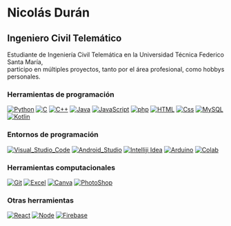 # Nicolás Durán
## Ingeniero Civil Telemático

Estudiante de Ingeniería Civil Telemática en la Universidad Técnica Federico Santa María,<br>
participo en múltiples proyectos, tanto por el área profesional, como hobbys personales.

### Herramientas de programación
[![Python](https://img.shields.io/badge/Python-FFEB20?style=for-the-badge&logo=python&logoColor=white&labelColor=000000)]()
[![C](https://img.shields.io/badge/C-20A4FF?style=for-the-badge&logo=C&logoColor=white&labelColor=000000)]()
[![C++](https://img.shields.io/badge/C++-2085FF?style=for-the-badge&logo=Cplusplus&logoColor=white&labelColor=000000)]()
[![Java](https://img.shields.io/badge/Java-FF1313?style=for-the-badge&logo=OpenJDK&logoColor=white&labelColor=000000)]()
[![JavaScript](https://img.shields.io/badge/JavaScript-FFF819?style=for-the-badge&logo=JavaScript&logoColor=white&labelColor=000000)]()
[![php](https://img.shields.io/badge/php-A08BFF?style=for-the-badge&logo=php&logoColor=white&labelColor=000000)]()
[![HTML](https://img.shields.io/badge/HTML-F17507?style=for-the-badge&logo=HTML5&logoColor=white&labelColor=000000)]()
[![Css](https://img.shields.io/badge/CSS-0097FF?&style=for-the-badge&logo=css3&logoColor=white&labelColor=000000)]()
[![MySQL](https://img.shields.io/badge/MySQL-FFA431?style=for-the-badge&logo=mysql&logoColor=white&labelColor=000000)]()
[![Kotlin](https://img.shields.io/badge/Kotlin-D529FF?style=for-the-badge&logo=kotlin&logoColor=white&labelColor=000000)]()

### Entornos de programación
[![Visual_Studio_Code](https://img.shields.io/badge/Visual_Studio_Code-0078D4?style=for-the-badge&logo=visual%20studio%20code&logoColor=white&labelColor=000000)]()
[![Android_Studio](https://img.shields.io/badge/Android_Studio-3ECD2A?style=for-the-badge&logo=android&logoColor=white&labelColor=000000)]()
[![Intelliji Idea](https://img.shields.io/badge/IntelliJ_IDEA-FF2E90.svg?style=for-the-badge&logo=intellij-idea&logoColor=white&labelColor=000000)]()
[![Arduino](https://img.shields.io/badge/Arduino-00979D?style=for-the-badge&logo=arduino&logoColor=white&labelColor=000000)]()
[![Colab](https://img.shields.io/badge/Colab-F9AB00?style=for-the-badge&logo=googlecolab&logoColor=white&labelColor=000000)]()

### Herramientas computacionales
[![Git](https://img.shields.io/badge/GIT-E44C30?style=for-the-badge&logo=git&logoColor=white&labelColor=000000)]()
[![Excel](https://img.shields.io/badge/Excel-217346?style=for-the-badge&logo=microsoft-excel&logoColor=white&labelColor=000000)]()
[![Canva](https://img.shields.io/badge/Canva-%239B00FF.svg?&style=for-the-badge&logo=Canva&logoColor=white&labelColor=000000)]()
[![PhotoShop](https://img.shields.io/badge/Photoshop-0025DC?style=for-the-badge&logo=Adobe%20Photoshop&logoColor=white&labelColor=000000)]()

### Otras herramientas
[![React](https://img.shields.io/badge/React-32E6FF?style=for-the-badge&logo=React&logoColor=white&labelColor=000000)]()
[![Node](https://img.shields.io/badge/Node.js-43853D?style=for-the-badge&logo=node.js&logoColor=white&labelColor=000000)]()
[![Firebase](https://img.shields.io/badge/Firebase-FFB600?style=for-the-badge&logo=firebase&logoColor=white&labelColor=000000)]()
